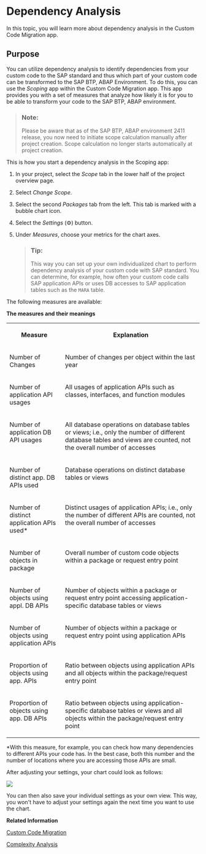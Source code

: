 <!-- loiofec4927062e3471cadfe73fedf464225 -->

<link rel="stylesheet" type="text/css" href="../css/sap-icons.css"/>

# Dependency Analysis

In this topic, you will learn more about dependency analysis in the Custom Code Migration app.



<a name="loiofec4927062e3471cadfe73fedf464225__section_n3x_lyl_lzb"/>

## Purpose

You can utilize dependency analysis to identify dependencies from your custom code to the SAP standard and thus which part of your custom code can be transformed to the SAP BTP, ABAP Environment. To do this, you can use the *Scoping* app within the Custom Code Migration app. This app provides you with a set of measures that analyze how likely it is for you to be able to transform your code to the SAP BTP, ABAP environment.

> ### Note:  
> Please be aware that as of the SAP BTP, ABAP environment 2411 release, you now need to initiate scope calculation manually after project creation. Scope calculation no longer starts automatically at project creation.

This is how you start a dependency analysis in the Scoping app:

1.  In your project, select the *Scope* tab in the lower half of the project overview page.

2.  Select *Change Scope*.

3.  Select the second *Packages* tab from the left. This tab is marked with a bubble chart icon.

4.  Select the *Settings* \(:gear:\) button.

5.  Under *Measures*, choose your metrics for the chart axes.

    > ### Tip:  
    > This way you can set up your own individualized chart to perform dependency analysis of your custom code with SAP standard. You can determine, for example, how often your custom code calls SAP application APIs or uses DB accesses to SAP application tables such as the `MARA` table.


The following measures are available:

**The measures and their meanings**


<table>
<tr>
<th valign="top">

Measure

</th>
<th valign="top">

Explanation

</th>
</tr>
<tr>
<td valign="top">

Number of Changes

</td>
<td valign="top">

Number of changes per object within the last year

</td>
</tr>
<tr>
<td valign="top">

Number of application API usages

</td>
<td valign="top">

All usages of application APIs such as classes, interfaces, and function modules

</td>
</tr>
<tr>
<td valign="top">

Number of application DB API usages

</td>
<td valign="top">

All database operations on database tables or views; i.e., only the number of different database tables and views are counted, not the overall number of accesses

</td>
</tr>
<tr>
<td valign="top">

Number of distinct app. DB APIs used

</td>
<td valign="top">

Database operations on distinct database tables or views

</td>
</tr>
<tr>
<td valign="top">

Number of distinct application APIs used\*

</td>
<td valign="top">

Distinct usages of application APIs; i.e., only the number of different APIs are counted, not the overall number of accesses

</td>
</tr>
<tr>
<td valign="top">

Number of objects in package

</td>
<td valign="top">

Overall number of custom code objects within a package or request entry point

</td>
</tr>
<tr>
<td valign="top">

Number of objects using appl. DB APIs

</td>
<td valign="top">

Number of objects within a package or request entry point accessing application-specific database tables or views

</td>
</tr>
<tr>
<td valign="top">

Number of objects using application APIs

</td>
<td valign="top">

Number of objects within a package or request entry point using application APIs

</td>
</tr>
<tr>
<td valign="top">

Proportion of objects using app. APIs

</td>
<td valign="top">

Ratio between objects using application APIs and all objects within the package/request entry point

</td>
</tr>
<tr>
<td valign="top">

Proportion of objects using app. DB APIs

</td>
<td valign="top">

Ratio between objects using application-specific database tables or views and all objects within the package/request entry point

</td>
</tr>
</table>

\*With this measure, for example, you can check how many dependencies to different APIs your code has. In the best case, both this number and the number of locations where you are accessing those APIs are small.

After adjusting your settings, your chart could look as follows:

![](images/Dependency_Analysis_CCM_4225f00.png)

You can then also save your individual settings as your own view. This way, you won't have to adjust your settings again the next time you want to use the chart.

**Related Information**  


[Custom Code Migration](custom-code-migration-651ef65.md)

[Complexity Analysis](complexity-analysis-548c8d0.md "In this topic, you will learn more about complexity analysis in the Custom Code Migration app.")

